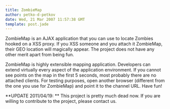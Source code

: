 ```yaml
---
title: ZombieMap
author: petko-d-petkov
date: Wed, 21 Mar 2007 11:57:38 GMT
template: post.jade
---
```


ZombieMap is an AJAX application that you can use to locate Zombies hooked on a XSS proxy. If you XSS someone and you attach it ZombieMap, their GEO location will magically appear. The project does not have any other merit apart from being fun.

ZombieMap is highly extensible mapping application. Developers can extend virtually every aspect of the application environment. If you cannot see points on the map in the first 5 seconds, most probably there are no attached clients. For testing purposes, open another browser (different from the one you use for ZombieMap) and point it to the channel URL. Have fun!

**UPDATE 2011/04/19: ** This project is pretty much dead now. If you are willing to contribute to the project, please contact us.
